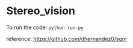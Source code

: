# Stereo_vision

To run the code: ```python run.py```

reference: https://github.com/dhernandez0/sgm
